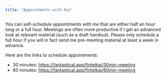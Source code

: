 ```yaml
---
title: "Appointments with Kai"
---
```


You can self-schedule appointments with me that are either half an hour long or a full hour. Meetings are often more productive if I get an advanced look at relevant material (such as a draft handout). Please only schedule a full hour if you will in fact send me pre-meeting material at least a week in advance.

Here are the links to schedule appointments:

- 30 minutes: <https://fantastical.app/fintelkai/30min-meeting>
- 60 minutes: <https://fantastical.app/fintelkai/60min-meeting>


